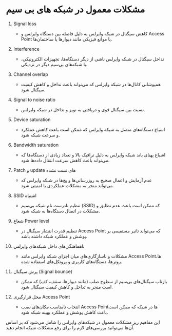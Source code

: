 # مشکلات معمول در شبکه های بی سیم

1. Signal loss
   - کاهش سیگنال در شبکه وایرلس به دلیل فاصله بین دستگاه وایرلس و Access Point یا موانع فیزیکی مانند دیوارها یا ساختمان‌ها.

2. Interference
   - تداخل سیگنال در شبکه وایرلس ناشی از دیگر دستگاه‌ها، تجهیزات الکترونیکی، یا شبکه‌های بی‌سیم دیگر در نزدیکی.

3. Channel overlap
   - همپوشانی کانال‌ها در شبکه وایرلس که می‌تواند باعث تداخل و کاهش کیفیت سیگنال شود.

4. Signal to noise ratio
   - نسبت بین سیگنال قوی و دریافتی به نویز و تداخل در شبکه وایرلس.

5. Device saturation
   - اشباع دستگاه‌های متصل به شبکه وایرلس که ممکن است باعث کاهش عملکرد و سرعت شبکه شود.

6. Bandwidth saturation
   - اشباع پهنای باند شبکه وایرلس به دلیل ترافیک بالا و تعداد زیادی از دستگاه‌ها که می‌تواند باعث کاهش سرعت انتقال داده‌ها شود.

7. Patch و update های تست نشده
   - عدم آزمایش و اعمال صحیح به روزرسانی‌ها و پچ‌ها در شبکه وایرلس که می‌تواند منجر به مشکلات عملکردی یا امنیتی شود.

8. SSID اشتباه
   - تنظیم نادرست نام شبکه بی‌سیم (SSID) که ممکن است باعث عدم تطابق و مشکلات در اتصال دستگاه‌ها به شبکه شود.

9. شعاع Power level
   - تنظیم قدرت انتشار سیگنال در Access Point که می‌تواند تاثیر مستقیمی بر پوشش و عملکرد شبکه داشته باشد.

10. ناهماهنگی‌های داخل شبکه‌های وایرلس
    - مشکلات و ناسازگاری‌های میان اجزای شبکه وایرلس مانند Access Point‌ها، روترها، دستگاه‌های کاربری و پروتکل‌های استفاده شده.

11. پرش سیگنال (Signal bounce)
    - بازتاب سیگنال‌های بی‌سیم از سطوح صلب (مانند دیوارها، سقف، کف) که ممکن است منجر به تداخل و کاهش کیفیت سیگنال شود.

12. محل قرارگیری Access Point
    - انتخاب نامناسب مکان‌های نصب Access Point‌ها در شبکه که ممکن است باعث کاهش پوشش و عملکرد بهینه شبکه شود.

این مفاهیم ریز مشکلات معمول در شبکه‌های وایرلس را شامل می‌شود که بر اساس آن‌ها می‌توانید بررسی‌های لازم را برای رفع مشکلات شبکه انجام دهید.